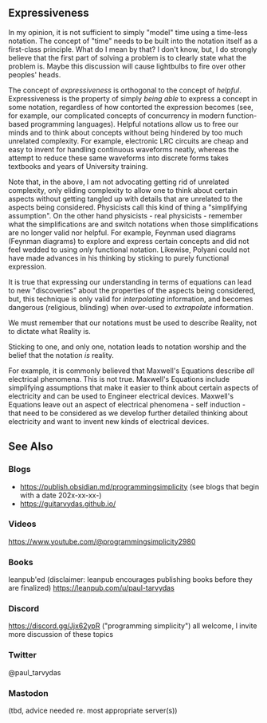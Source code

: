## Expressiveness
In my opinion, it is not sufficient to simply "model" time using a time-less notation.  The concept of "time" needs to be built into the notation itself as a first-class principle.  What do I mean by that?  I don't know, but, I do strongly believe that the first part of solving a problem is to clearly state what the problem is.  Maybe this discussion will cause lightbulbs to fire over other peoples' heads.

The concept of *expressiveness* is orthogonal to the concept of *helpful*.  Expressiveness is the property of simply *being able* to express a concept in some notation, regardless of how contorted the expression becomes (see, for example, our complicated concepts of concurrency in modern function-based programming languages).  Helpful notations allow us to free our minds and to think about concepts without being hindered by too much unrelated complexity.  For example, electronic LRC circuits are cheap and easy to invent for handling continuous waveforms neatly, whereas the attempt to reduce these same waveforms into discrete forms takes textbooks and years of University training.

Note that, in the above, I am not advocating getting rid of unrelated complexity, only eliding complexity to allow one to think about certain aspects without getting tangled up with details that are unrelated to the aspects being considered.  Physicists call this kind of thing a "simplifying assumption".  On the other hand physicists - real physicists - remember what the simplifications are and switch notations when those simplifications are no longer valid nor helpful.  For example, Feynman used diagrams (Feynman diagrams) to explore and express certain concepts and did not feel wedded to using *only* functional notation.  Likewise, Polyani could not have made advances in his thinking by sticking to purely functional expression.

It is true that expressing our understanding in terms of equations can lead to new "discoveries" about the properties of the aspects being considered, but, this technique is only valid for *interpolating* information, and becomes dangerous (religious, blinding) when over-used to *extrapolate* information.

We must remember that our notations must be used to describe Reality, not to dictate what Reality is.

Sticking to one, and only one, notation leads to notation worship and the belief that the notation *is* reality.

For example, it is commonly believed that Maxwell's Equations describe *all* electrical phenomena.  This is not true.  Maxwell's Equations include simplifying assumptions that make it easier to think about certain aspects of electricity and can be used to Engineer electrical devices.  Maxwell's Equations leave out an aspect of electrical phenomena - self induction - that need to be considered as we develop further detailed thinking about electricity and want to invent new kinds of electrical devices.


## See Also
### Blogs
- https://publish.obsidian.md/programmingsimplicity (see blogs that begin with a date 202x-xx-xx-)
- https://guitarvydas.github.io/
### Videos
https://www.youtube.com/@programmingsimplicity2980
### Books
leanpub'ed (disclaimer: leanpub encourages publishing books before they are finalized)
https://leanpub.com/u/paul-tarvydas
### Discord
https://discord.gg/Jjx62ypR  ("programming simplicity") all welcome, I invite more discussion of these topics
### Twitter
@paul_tarvydas
### Mastodon
(tbd, advice needed re. most appropriate server(s))

<script src="https://utteranc.es/client.js" 
        repo="guitarvydas/guitarvydas.github.io" 
        issue-term="pathname" 
        theme="github-light" 
        crossorigin="anonymous" 
        async> 
</script> 
